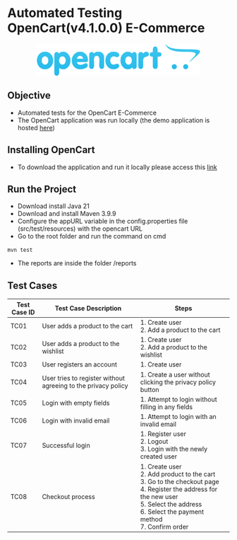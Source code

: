 # Automated Testing OpenCart(v4.1.0.0) E-Commerce
<p align="center">
  <img src="image.png" alt="alt text">
</p>


## Objective
- Automated tests for the OpenCart E-Commerce
- The OpenCart application was run locally (the demo application is hosted [here](https://demo.opencart.com/))

## Installing OpenCart
- To download the application and run it locally please access this [link](https://www.opencart.com/index.php?route=cms/download)

## Run the Project

- Download install Java 21
- Download and install Maven 3.9.9
- Configure the appURL variable in the config.properties file (src/test/resources) with the opencart URL
- Go to the root folder and run the command on cmd

```
mvn test
````

- The reports are inside the folder /reports


## Test Cases
| Test Case ID | Test Case Description                                               | Steps                                                                                       |
|--------------|--------------------------------------------------------------------|---------------------------------------------------------------------------------------------|
| TC01         | User adds a product to the cart                                    | 1. Create user<br>2. Add a product to the cart                                             |
| TC02         | User adds a product to the wishlist                                | 1. Create user<br>2. Add a product to the wishlist                                         |
| TC03         | User registers an account                                          | 1. Create user                                                                             |
| TC04         | User tries to register without agreeing to the privacy policy     | 1. Create a user without clicking the privacy policy button                                |
| TC05         | Login with empty fields                                            | 1. Attempt to login without filling in any fields                                          |
| TC06         | Login with invalid email                                           | 1. Attempt to login with an invalid email                                                  |
| TC07         | Successful login                                                   | 1. Register user<br>2. Logout<br>3. Login with the newly created user                      |
| TC08         | Checkout process                                                   | 1. Create user<br>2. Add product to the cart<br>3. Go to the checkout page<br>4. Register the address for the new user<br>5. Select the address<br>6. Select the payment method<br>7. Confirm order |
